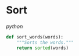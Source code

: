 # Sort
*python*
```python
def sort_words(words):
    """Sorts the words."""
    return sorted(words)
```

